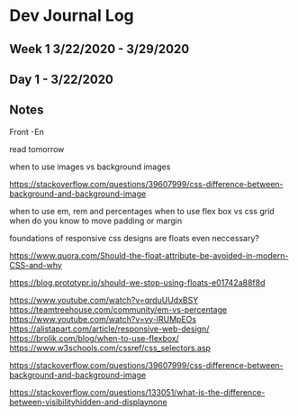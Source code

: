 # Dev Journal Log

## Week 1 3/22/2020 - 3/29/2020

## Day 1 - 3/22/2020

## Notes

Front -En

read tomorrow

when to use images vs background images

https://stackoverflow.com/questions/39607999/css-difference-between-background-and-background-image

when to use em, rem and percentages
when to use flex box vs css grid
when do you know to move padding or margin

foundations of responsive css designs
are floats even neccessary?

https://www.quora.com/Should-the-float-attribute-be-avoided-in-modern-CSS-and-why

https://blog.prototypr.io/should-we-stop-using-floats-e01742a88f8d

https://www.youtube.com/watch?v=qrduUUdxBSY
https://teamtreehouse.com/community/em-vs-percentage
https://www.youtube.com/watch?v=vy-lRUMpEOs
https://alistapart.com/article/responsive-web-design/
https://brolik.com/blog/when-to-use-flexbox/
https://www.w3schools.com/cssref/css_selectors.asp

https://stackoverflow.com/questions/39607999/css-difference-between-background-and-background-image

https://stackoverflow.com/questions/133051/what-is-the-difference-between-visibilityhidden-and-displaynone

##
